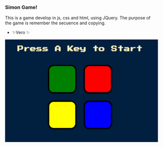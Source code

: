 ### Simon Game!

This is a game develop in js, css and html, using JQuery. The purpose of the game is remember the secuence and copying.

- ✨Vero ✨


![Simon-game](/images/simon-game.png)
